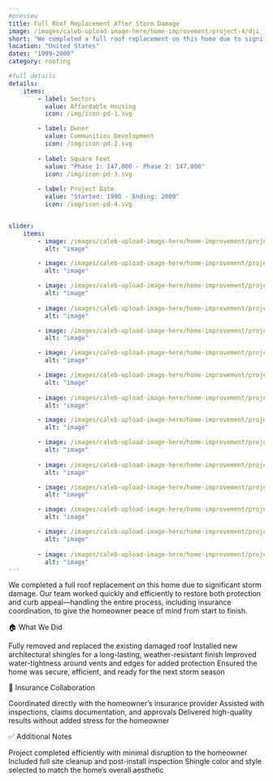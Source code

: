 ```yaml
---
#preview
title: Full Roof Replacement After Storm Damage
image: /images/caleb-upload-image-here/home-improvement/project-4/dji_fly_20250701_092230_706_1751379796043_photo.jpeg
short: "We completed a full roof replacement on this home due to significant storm damage. Our team worked quickly and efficiently to restore both protection and curb appeal—handling the entire process, including insurance coordination, to give the homeowner peace of mind from start to finish."
location: "United States"
dates: "1999-2000"
category: roofing

#full details
details:
    items:
        - label: Sectors
          value: Affordable Housing
          icon: /img/icon-pd-1.svg

        - label: Owner
          value: Communities Development
          icon: /img/icon-pd-2.svg
        
        - label: Square Feet
          value: "Phase 1: 147,000 - Phase 2: 147,000"
          icon: /img/icon-pd-3.svg
        
        - label: Project Date
          value: "Started: 1990 - Ending: 2000"
          icon: /img/icon-pd-4.svg


slider: 
    items:
        - image: /images/caleb-upload-image-here/home-improvement/project-4/dji_fly_20250701_091514_694_1751379851245_photo.jpeg
          alt: "image"

        - image: /images/caleb-upload-image-here/home-improvement/project-4/dji_fly_20250701_091530_695_1751379849630_photo.jpeg
          alt: "image"

        - image: /images/caleb-upload-image-here/home-improvement/project-4/dji_fly_20250701_091542_696_1751379847937_photo.jpeg
          alt: "image"
        
        - image: /images/caleb-upload-image-here/home-improvement/project-4/dji_fly_20250701_091706_701_1751379839383_photo.jpeg
          alt: "image"

        - image: /images/caleb-upload-image-here/home-improvement/project-4/dji_fly_20250701_092230_706_1751379796043_photo.jpeg
          alt: "image"

        - image: /images/caleb-upload-image-here/home-improvement/project-4/IMG_2722.png
          alt: "image"

        - image: /images/caleb-upload-image-here/home-improvement/project-4/IMG_2723.png
          alt: "image"
        
        - image: /images/caleb-upload-image-here/home-improvement/project-4/IMG_6496.jpeg
          alt: "image"

        - image: /images/caleb-upload-image-here/home-improvement/project-4/IMG_6503.jpeg
          alt: "image"

        - image: /images/caleb-upload-image-here/home-improvement/project-4/IMG_6704.jpeg
          alt: "image"
        
        - image: /images/caleb-upload-image-here/home-improvement/project-4/IMG_6705.jpeg
          alt: "image"

        - image: /images/caleb-upload-image-here/home-improvement/project-4/IMG_6706.jpeg
          alt: "image"

        - image: /images/caleb-upload-image-here/home-improvement/project-4/IMG_6730.jpeg
          alt: "image"

        - image: /images/caleb-upload-image-here/home-improvement/project-4/IMG_6737.jpeg
          alt: "image"
        
        - image: /images/caleb-upload-image-here/home-improvement/project-4/IMG_6739.jpeg
          alt: "image"
---
```


We completed a full roof replacement on this home due to significant storm damage. Our team worked quickly and efficiently to restore both protection and curb appeal—handling the entire process, including insurance coordination, to give the homeowner peace of mind from start to finish.

🏠 What We Did

Fully removed and replaced the existing damaged roof
Installed new architectural shingles for a long-lasting, weather-resistant finish
Improved water-tightness around vents and edges for added protection
Ensured the home was secure, efficient, and ready for the next storm season

🤝 Insurance Collaboration

Coordinated directly with the homeowner’s insurance provider
Assisted with inspections, claims documentation, and approvals
Delivered high-quality results without added stress for the homeowner

✅ Additional Notes

Project completed efficiently with minimal disruption to the homeowner
Included full site cleanup and post-install inspection
Shingle color and style selected to match the home’s overall aesthetic